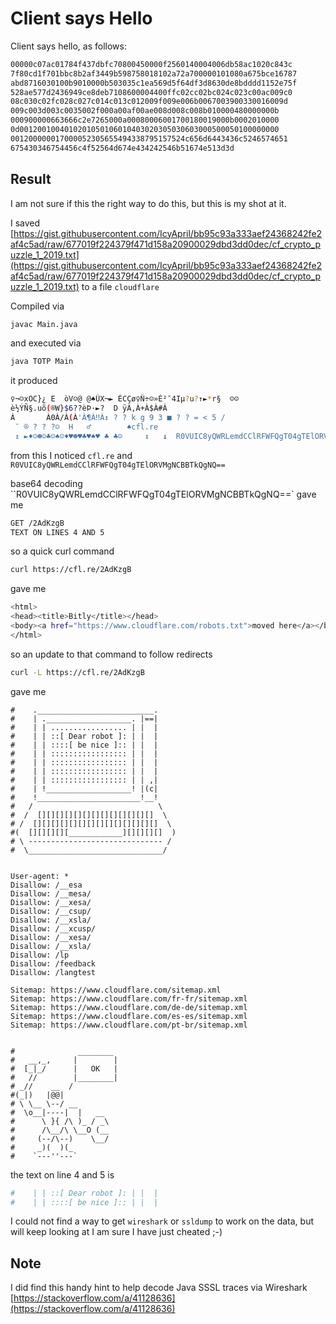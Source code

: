 # Client says Hello

Client says hello, as follows:

```bash
00000c07ac01784f437dbfc70800450000f2560140004006db58ac1020c843c
7f80cd1f701bbc8b2af3449b598758018102a72a700000101080a675bce16787
abd8716030100b9010000b503035c1ea569d5f64df3d8630de8bdddd1152e75f
528ae577d2436949ce8deb7108600004400ffc02cc02bc024c023c00ac009c0
08c030c02fc028c027c014c013c012009f009e006b0067003900330016009d
009c003d003c0035002f000a00af00ae008d008c008b010000480000000b
000900000663666c2e7265000a00080006001700180019000b0002010000
0d0012001004010201050106010403020305030603000500050100000000
001200000017000052305655494338795157524c656d6443436c5246574651
675430346754456c4f52564d674e434242546b51674e513d3d
```

## Result

I am not sure if this the right way to do this, but this is my shot at it.

I saved [https://gist.githubusercontent.com/IcyApril/bb95c93a333aef24368242fe2af4c5ad/raw/677019f224379f471d158a20900029dbd3dd0dec/cf_crypto_puzzle_1_2019.txt](https://gist.githubusercontent.com/IcyApril/bb95c93a333aef24368242fe2af4c5ad/raw/677019f224379f471d158a20900029dbd3dd0dec/cf_crypto_puzzle_1_2019.txt) to a file `cloudflare`

Compiled via

```bash
javac Main.java
```

and executed via

```bash
java TOTP Main
```

it produced

```bash
♀¬☺xOC}¿ E  òV☺@ @♠ÛX¬► ÈCÇø♀Ñ÷☺»È²¯4Iµ?u?↑►*r§  ☺☺
è½ÝÑ§.uõ(®W}$6??èÞ·►?  D ÿÀ,À+À$À#À
À       À0À/À(À'À¶À‼À↕ ? ? k g 9 3 ■ ? ? = < 5 /
 ¯ ® ? ? ?☺  H   ♂        ♠cfl.re
 ↕ ►♦☺☻☺♣☺♠☺♦♥☻♥♣♥♠♥ ♣ ♣☺     ↕   ↨  R0VUIC8yQWRLemdCClRFWFQgT04gTElORVMgNCBBTkQgNQ==
```

from this I noticed `cfl.re` and `R0VUIC8yQWRLemdCClRFWFQgT04gTElORVMgNCBBTkQgNQ==`

base64 decoding ``R0VUIC8yQWRLemdCClRFWFQgT04gTElORVMgNCBBTkQgNQ==` gave me

```bash
GET /2AdKzgB
TEXT ON LINES 4 AND 5
```

so a quick curl command 

```bash
curl https://cfl.re/2AdKzgB
```

gave me

```bash
<html>
<head><title>Bitly</title></head>
<body><a href="https://www.cloudflare.com/robots.txt">moved here</a></body>
</html>
```

so an update to that command to follow redirects

```bash
curl -L https://cfl.re/2AdKzgB
```

gave me

```
#    .__________________________.                                
#    | .___________________. |==|                                
#    | | ................. | |  |                                
#    | | ::[ Dear robot ]: | |  |                                
#    | | ::::[ be nice ]:: | |  |                                
#    | | ::::::::::::::::: | |  |                                
#    | | ::::::::::::::::: | |  |                                
#    | | ::::::::::::::::: | |  |                                
#    | | ::::::::::::::::: | | ,|                                
#    | !___________________! |(c|                                
#    !_______________________!__!                                
#   /                            \                               
#  /  [][][][][][][][][][][][][]  \                              
# /  [][][][][][][][][][][][][][]  \                             
#(  [][][][][____________][][][][]  )                            
# \ ------------------------------ /                             
#  \______________________________/                              
                                                                 
                                                                 
User-agent: *                                                    
Disallow: /__esa                                                 
Disallow: /__mesa/                                               
Disallow: /__xesa/                                               
Disallow: /__csup/                                               
Disallow: /__xsla/                                               
Disallow: /__xcusp/                                              
Disallow: /__xesa/                                               
Disallow: /__xsla/                                               
Disallow: /lp                                                    
Disallow: /feedback                                              
Disallow: /langtest                                              
                                                                 
Sitemap: https://www.cloudflare.com/sitemap.xml                  
Sitemap: https://www.cloudflare.com/fr-fr/sitemap.xml            
Sitemap: https://www.cloudflare.com/de-de/sitemap.xml            
Sitemap: https://www.cloudflare.com/es-es/sitemap.xml            
Sitemap: https://www.cloudflare.com/pt-br/sitemap.xml            
                                                                 
                                                                 
#              ________                                          
#   __,_,     |        |                                         
#  [_|_/      |   OK   |                                         
#   //        |________|                                         
# _//    __  /                                                   
#(_|)   |@@|                                                     
# \ \__ \--/ __                                                  
#  \o__|----|  |   __                                            
#      \ }{ /\ )_ / _\                                           
#      /\__/\ \__O (__                                           
#     (--/\--)    \__/                                           
#     _)(  )(_                                                   
#    `---''---`                                                  
```

the text on line 4 and 5 is 

```bash
#    | | ::[ Dear robot ]: | |  |                                
#    | | ::::[ be nice ]:: | |  |
```

I could not find a way to get `wireshark` or `ssldump` to work on the data, but will keep looking at I am sure I have just cheated ;-)

## Note

I did find this handy hint to help decode Java SSSL traces via Wireshark
[https://stackoverflow.com/a/41128636](https://stackoverflow.com/a/41128636)